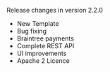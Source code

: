 Release changes in version 2.2.0


- New Template
- Bug fixing
- Braintree payments
- Complete REST API
- UI improvements
- Apache 2 Licence
